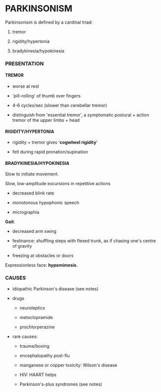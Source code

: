 # PARKINSONISM


Parkinsonism is defined by a cardinal triad:

1. tremor

2. rigidity/hypertonia

3. bradykinesia/hypokinesia

### PRESENTATION

#### TREMOR

- worse at rest

- 'pill-rolling' of thumb over fingers

- 4-6 cycles/sec (slower than cerebellar tremor)

- distinguish from 'essential tremor', a symptomatic postural + action tremor of the upper limbs + head

#### RIGIDITY/HYPERTONIA

- rigidity + tremor gives '**cogwheel rigidity**'

- felt during rapid pronation/supination

#### BRADYKINESIA/HYPOKINESIA

Slow to initiate movement.

Slow, low-amplitude excursions in repetitive actions

- decreased blink rate

- monotonous hypophonic speech

- micrographia

**Gait**:

- decreased arm swing

- festinance: shuffling steps with flexed trunk, as if chasing one's centre of gravity
	
- freezing at obstacles or doors
	
Expressionless face: **hypomimesis**.

### CAUSES

- idiopathic Parkinson's disease (see notes)

- drugs

	- neuroleptics

	- metoclopramide

	- prochlorperazine

- rare causes:

	- trauma/boxing

	- encephalopathy post-flu

	- manganese or copper toxicity: Wilson's disease

	- HIV: HAART helps

	- Parkinson's-plus syndromes (see notes)
